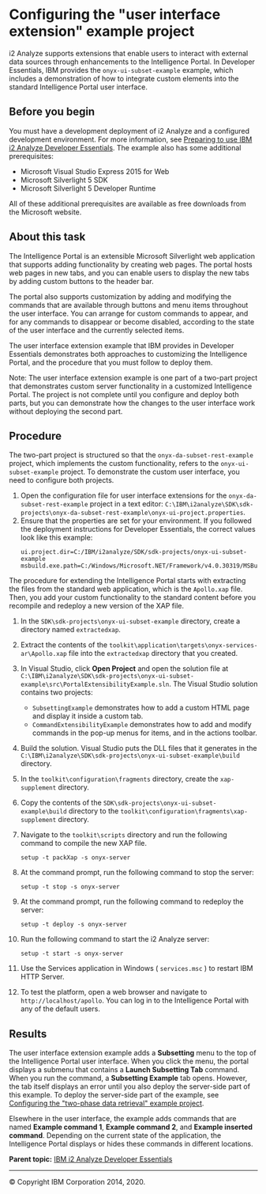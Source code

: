 Configuring the "user interface extension" example project
==========================================================

i2 Analyze supports extensions that enable users to interact with external data sources through enhancements to the Intelligence Portal. In Developer Essentials, IBM provides the `onyx-ui-subset-example` example, which includes a demonstration of how to integrate custom elements into the standard Intelligence Portal user interface.

Before you begin
----------------

You must have a development deployment of i2 Analyze and a configured development environment. For more information, see <a href="developer_essentials_deploying.md" class="xref" title="IBM i2 Analyze Developer Essentials is a set of files and example projects that build on a standard i2 Analyze deployment. Preparing to use Developer Essentials involves installing and configuring it to work in a dedicated test environment.">Preparing to use IBM i2 Analyze Developer Essentials</a>.
The example also has some additional prerequisites:
-   Microsoft Visual Studio Express 2015 for Web
-   Microsoft Silverlight 5 SDK
-   Microsoft Silverlight 5 Developer Runtime

All of these additional prerequisites are available as free downloads from the Microsoft website.

About this task
---------------

The Intelligence Portal is an extensible Microsoft Silverlight web application that supports adding functionality by creating web pages. The portal hosts web pages in new tabs, and you can enable users to display the new tabs by adding custom buttons to the header bar.

The portal also supports customization by adding and modifying the commands that are available through buttons and menu items throughout the user interface. You can arrange for custom commands to appear, and for any commands to disappear or become disabled, according to the state of the user interface and the currently selected items.

The user interface extension example that IBM provides in Developer Essentials demonstrates both approaches to customizing the Intelligence Portal, and the procedure that you must follow to deploy them.

Note: The user interface extension example is one part of a two-part project that demonstrates custom server functionality in a customized Intelligence Portal. The project is not complete until you configure and deploy both parts, but you can demonstrate how the changes to the user interface work without deploying the second part.

Procedure
---------

The two-part project is structured so that the `onyx-da-subset-rest-example` project, which implements the custom functionality, refers to the `onyx-ui-subset-example` project. To demonstrate the custom user interface, you need to configure both projects.

1.  Open the configuration file for user interface extensions for the `onyx-da-subset-rest-example` project in a text editor: `C:\IBM\i2analyze\SDK\sdk-projects\onyx-da-subset-rest-example\onyx-ui-project.properties`.
2.  Ensure that the properties are set for your environment. If you followed the deployment instructions for Developer Essentials, the correct values look like this example:
    ``` pre
    ui.project.dir=C:/IBM/i2analyze/SDK/sdk-projects/onyx-ui-subset-example
    msbuild.exe.path=C:/Windows/Microsoft.NET/Framework/v4.0.30319/MSBuild.exe
    ```

The procedure for extending the Intelligence Portal starts with extracting the files from the standard web application, which is the `Apollo.xap` file. Then, you add your custom functionality to the standard content before you recompile and redeploy a new version of the XAP file.

1.  In the `SDK\sdk-projects\onyx-ui-subset-example` directory, create a directory named `extractedxap`.
2.  Extract the contents of the `toolkit\application\targets\onyx-services-ar\Apollo.xap` file into the `extractedxap` directory that you created.
3.  In Visual Studio, click **Open Project** and open the solution file at `C:\IBM\i2analyze\SDK\sdk-projects\onyx-ui-subset-example\src\PortalExtensibilityExample.sln`.
    The Visual Studio solution contains two projects:
    -   `SubsettingExample` demonstrates how to add a custom HTML page and display it inside a custom tab.
    -   `CommandExtensibilityExample` demonstrates how to add and modify commands in the pop-up menus for items, and in the actions toolbar.

4.  Build the solution.
    Visual Studio puts the DLL files that it generates in the `C:\IBM\i2analyze\SDK\sdk-projects\onyx-ui-subset-example\build` directory.

5.  In the `toolkit\configuration\fragments` directory, create the `xap-supplement` directory.
6.  Copy the contents of the `SDK\sdk-projects\onyx-ui-subset-example\build` directory to the `toolkit\configuration\fragments\xap-supplement` directory.
7.  Navigate to the `toolkit\scripts` directory and run the following command to compile the new XAP file.
    ``` pre
    setup -t packXap -s onyx-server
    ```

8.  At the command prompt, run the following command to stop the server:
    ``` pre
    setup -t stop -s onyx-server
    ```

9.  At the command prompt, run the following command to redeploy the server:
    ``` pre
    setup -t deploy -s onyx-server
    ```

10. Run the following command to start the i2 Analyze server:
    ``` pre
    setup -t start -s onyx-server
    ```

11. Use the Services application in Windows ( `services.msc` ) to restart IBM HTTP Server.
12. To test the platform, open a web browser and navigate to `http://localhost/apollo`. You can log in to the Intelligence Portal with any of the default users.

Results
-------

The user interface extension example adds a **Subsetting** menu to the top of the Intelligence Portal user interface. When you click the menu, the portal displays a submenu that contains a **Launch Subsetting Tab** command. When you run the command, a **Subsetting Example** tab opens. However, the tab itself displays an error until you also deploy the server-side part of this example. To deploy the server-side part of the example, see <a href="https://github.com/IBM-i2/Analyze/blob/master/documentation/developer_essentials_example_rest.md" class="xref" title="(Opens in a new tab or window)">Configuring the &quot;two-phase data retrieval&quot; example project</a>.

Elsewhere in the user interface, the example adds commands that are named **Example command 1**, **Example command 2**, and **Example inserted command**. Depending on the current state of the application, the Intelligence Portal displays or hides these commands in different locations.

**Parent topic:** <a href="developer_essentials_welcome.md" class="link" title="IBM i2 Analyze Developer Essentials contains tools, libraries, and examples that enable development and deployment of custom extensions to i2 Analyze. Developer Essentials also includes API documentation and guides to deploying the software and the example projects.">IBM i2 Analyze Developer Essentials</a>

------------------------------------------------------------------------

© Copyright IBM Corporation 2014, 2020.


